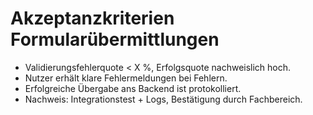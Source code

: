 # Akzeptanzkriterien Formularübermittlungen

- Validierungsfehlerquote < X %, Erfolgsquote nachweislich hoch.
- Nutzer erhält klare Fehlermeldungen bei Fehlern.
- Erfolgreiche Übergabe ans Backend ist protokolliert.
- Nachweis: Integrationstest + Logs, Bestätigung durch Fachbereich.
